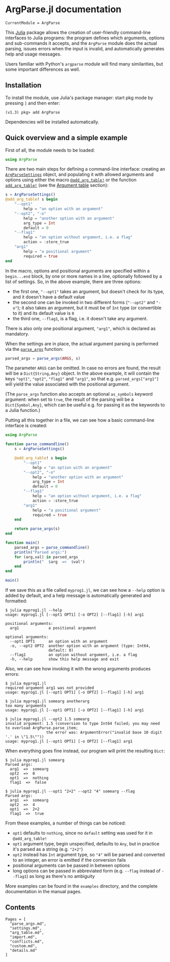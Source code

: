 # ArgParse.jl documentation

```@meta
CurrentModule = ArgParse
```

This [Julia](http://julialang.org) package allows the creation of user-friendly command-line interfaces
to Julia programs: the program defines which arguments, options and sub-commands it accepts, and the
`ArgParse` module does the actual parsing, issues errors when the input is invalid, and automatically
generates help and usage messages.

Users familiar with Python's `argparse` module will find many similarities, but some important differences
as well.

## Installation

To install the module, use Julia's package manager: start pkg mode by pressing `]` and then enter:

```
(v1.3) pkg> add ArgParse
```

Dependencies will be installed automatically.

## Quick overview and a simple example

First of all, the module needs to be loaded:

```julia
using ArgParse
```

There are two main steps for defining a command-line interface: creating an [`ArgParseSettings`](@ref) object, and
populating it with allowed arguments and options using either the macro [`@add_arg_table!`](@ref) or the
function [`add_arg_table!`](@ref) (see the [Argument table](@ref) section):

```julia
s = ArgParseSettings()
@add_arg_table! s begin
    "--opt1"
        help = "an option with an argument"
    "--opt2", "-o"
        help = "another option with an argument"
        arg_type = Int
        default = 0
    "--flag1"
        help = "an option without argument, i.e. a flag"
        action = :store_true
    "arg1"
        help = "a positional argument"
        required = true
end
```

In the macro, options and positional arguments are specified within a `begin...end` block, by one or more names
in a line, optionally followed by a list of settings.
So, in the above example, there are three options:

* the first one, `"--opt1"` takes an argument, but doesn't check for its type, and it doesn't have a default value
* the second one can be invoked in two different forms (`"--opt2"` and `"-o"`); it also takes an argument, but
  it must be of `Int` type (or convertible to it) and its default value is `0`
* the third one, `--flag1`, is a flag, i.e. it doesn't take any argument.

There is also only one positional argument, `"arg1"`, which is declared as mandatory.

When the settings are in place, the actual argument parsing is performed via the [`parse_args`](@ref) function:

```julia
parsed_args = parse_args(ARGS, s)
```

The parameter `ARGS` can be omitted. In case no errors are found, the result will be a `Dict{String,Any}` object.
In the above example, it will contain the keys `"opt1"`, `"opt2"`, `"flag1"` and `"arg1"`, so that e.g.
`parsed_args["arg1"]` will yield the value associated with the positional argument.

(The `parse_args` function also accepts an optional `as_symbols` keyword argument: when set to `true`, the
result of the parsing will be a `Dict{Symbol,Any}`, which can be useful e.g. for passing it as the keywords to a Julia
function.)

Putting all this together in a file, we can see how a basic command-line interface is created:

```julia
using ArgParse

function parse_commandline()
    s = ArgParseSettings()

    @add_arg_table! s begin
        "--opt1"
            help = "an option with an argument"
        "--opt2", "-o"
            help = "another option with an argument"
            arg_type = Int
            default = 0
        "--flag1"
            help = "an option without argument, i.e. a flag"
            action = :store_true
        "arg1"
            help = "a positional argument"
            required = true
    end

    return parse_args(s)
end

function main()
    parsed_args = parse_commandline()
    println("Parsed args:")
    for (arg,val) in parsed_args
        println("  $arg  =>  $val")
    end
end

main()
```

If we save this as a file called `myprog1.jl`, we can see how a `--help` option is added by default,
and a help message is automatically generated and formatted:

```text
$ julia myprog1.jl --help
usage: myprog1.jl [--opt1 OPT1] [-o OPT2] [--flag1] [-h] arg1

positional arguments:
  arg1             a positional argument

optional arguments:
  --opt1 OPT1      an option with an argument
  -o, --opt2 OPT2  another option with an argument (type: Int64,
                   default: 0)
  --flag1          an option without argument, i.e. a flag
  -h, --help       show this help message and exit
```

Also, we can see how invoking it with the wrong arguments produces errors:

```text
$ julia myprog1.jl
required argument arg1 was not provided
usage: myprog1.jl [--opt1 OPT1] [-o OPT2] [--flag1] [-h] arg1

$ julia myprog1.jl somearg anotherarg
too many arguments
usage: myprog1.jl [--opt1 OPT1] [-o OPT2] [--flag1] [-h] arg1

$ julia myprog1.jl --opt2 1.5 somearg
invalid argument: 1.5 (conversion to type Int64 failed; you may need to overload ArgParse.parse_item;
                  the error was: ArgumentError("invalid base 10 digit '.' in \"1.5\""))
usage: myprog1.jl [--opt1 OPT1] [-o OPT2] [--flag1] arg1
```

When everything goes fine instead, our program will print the resulting `Dict`:

```text
$ julia myprog1.jl somearg
Parsed args:
  arg1  =>  somearg
  opt2  =>  0
  opt1  =>  nothing
  flag1  =>  false

$ julia myprog1.jl --opt1 "2+2" --opt2 "4" somearg --flag
Parsed args:
  arg1  =>  somearg
  opt2  =>  4
  opt1  =>  2+2
  flag1  =>  true
```

From these examples, a number of things can be noticed:

* `opt1` defaults to `nothing`, since no `default` setting was used for it in `@add_arg_table!`
* `opt1` argument type, begin unspecified, defaults to `Any`, but in practice it's parsed as a
  string (e.g. `"2+2"`)
* `opt2` instead has `Int` argument type, so `"4"` will be parsed and converted to an integer,
  an error is emitted if the conversion fails
* positional arguments can be passed in between options
* long options can be passed in abbreviated form (e.g. `--flag` instead of `--flag1`) as long as
  there's no ambiguity

More examples can be found in the `examples` directory, and the complete documentation in the
manual pages.

## Contents

```@contents
Pages = [
  "parse_args.md",
  "settings.md",
  "arg_table.md",
  "import.md",
  "conflicts.md",
  "custom.md",
  "details.md"
]
```
